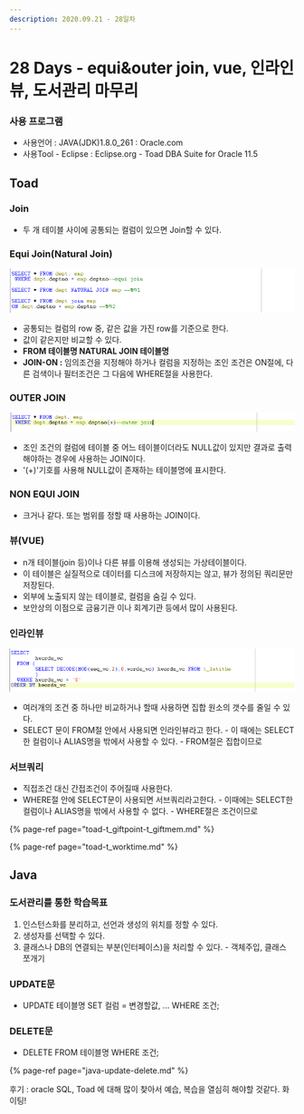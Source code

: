 ```yaml
---
description: 2020.09.21 - 28일차
---
```


# 28 Days - equi&outer join, vue, 인라인뷰, 도서관리 마무리

### 사용 프로그램

* 사용언어 : JAVA\(JDK\)1.8.0\_261 : Oracle.com
* 사용Tool  - Eclipse : Eclipse.org - Toad DBA Suite for Oracle 11.5

## Toad

### Join

* 두 개 테이블 사이에 공통되는 컬럼이 있으면 Join할 수 있다.

### Equi Join\(Natural Join\)

![&#xC774;&#xD004; &#xC870;&#xC778;](../../.gitbook/assets/equi-join.png)

* 공통되는 컬럼의 row 중, 같은 값을 가진 row를 기준으로 한다.
* 값이 같은지만 비교할 수 있다.
* **FROM 테이블명 NATURAL JOIN 테이블명**
* **JOIN-ON :** 임의조건을 지정해야 하거나 컬럼을 지정하는 조인 조건은 ON절에, 다른 검색이나 필터조건은 그 다음에 WHERE절을 사용한다.

### OUTER JOIN

![&#xC544;&#xC6B0;&#xD130; &#xC870;&#xC778;](../../.gitbook/assets/outer-join.png)

* 조인 조건의 컬럼에 테이블 중 어느 테이블이더라도 NULL값이 있지만 결과로 출력해야하는 경우에 사용하는 JOIN이다.
* '\(+\)'기호를 사용해 NULL값이 존재하는 테이블명에 표시한다.

### NON EQUI JOIN

* 크거나 같다. 또는 범위를 정할 때 사용하는 JOIN이다.

### 뷰\(VUE\)

* n개 테이블\(join 등\)이나 다른 뷰를 이용해 생성되는 가상테이블이다.
* 이 테이블은 실질적으로 데이터를 디스크에 저장하지는 않고, 뷰가 정의된 쿼리문만 저장된다.
* 외부에 노출되지 않는 테이블로, 컬럼을 숨길 수 있다.
* 보안상의 이점으로 금융기관 이나 회계기관 등에서 많이 사용된다.

### 인라인뷰

![&#xC778;&#xB77C;&#xC778; &#xBDF0;](../../.gitbook/assets/.png%20%284%29.png)

* 여러개의 조건 중 하나만 비교하거나 할때 사용하면 집합 원소의 갯수를 줄일 수 있다.
* SELECT 문이 FROM절 안에서 사용되면 인라인뷰라고 한다. - 이 때에는 SELECT한 컬럼이나 ALIAS명을 밖에서 사용할 수 있다. - FROM절은 집합이므로

### 서브쿼리

* 직접조건 대신 간접조건이 주어질때 사용한다.
* WHERE절 안에 SELECT문이 사용되면 서브쿼리라고한다. - 이때에는 SELECT한 컬럼이나 ALIAS명을 밖에서 사용할 수 없다. - WHERE절은 조건이므로

{% page-ref page="toad-t\_giftpoint-t\_giftmem.md" %}

{% page-ref page="toad-t\_worktime.md" %}

## Java

### 도서관리를 통한 학습목표

1. 인스턴스화를 분리하고, 선언과 생성의 위치를 정할 수 있다.
2. 생성자를 선택할 수 있다.
3. 클래스나 DB의 연결되는 부분\(인터페이스\)을 처리할 수 있다. - 객체주입, 클래스 쪼개기

### UPDATE문

* UPDATE 테이블명 SET 컬럼 = 변경할값, ... WHERE 조건;

### DELETE문

* DELETE FROM 테이블명 WHERE 조건;

{% page-ref page="java-update-delete.md" %}



후기 : oracle SQL, Toad 에 대해 많이 찾아서 예습, 복습을 열심히 해야할 것같다. 화이팅!

